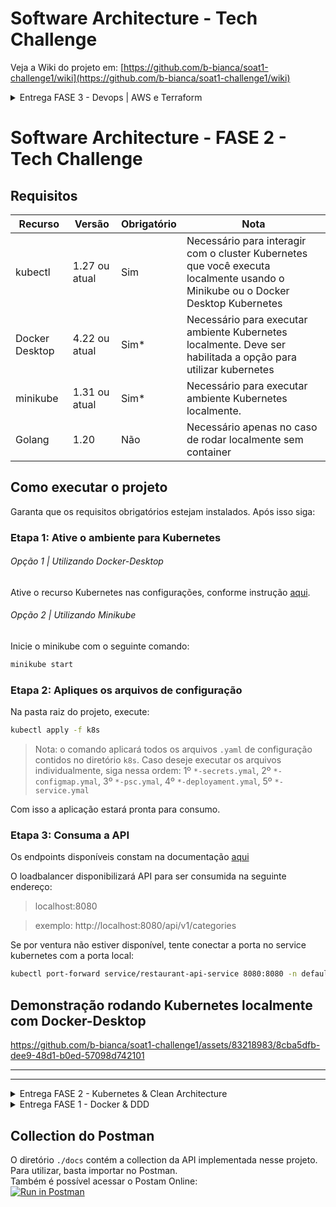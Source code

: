 # Software Architecture - Tech Challenge

Veja a Wiki do projeto em: [https://github.com/b-bianca/soat1-challenge1/wiki](https://github.com/b-bianca/soat1-challenge1/wiki)

<details>

<summary>Entrega FASE 3 - Devops | AWS e Terraform</summary>

## Requisitos

|Recurso|Versão|Obrigatório|Nota|
|-|-|-|-|
|Terraform| 1.6.2|Não|Necessário apenas no caso de rodar localmente|

## Como executar o projeto localmente
Garanta que os requisitos obrigatórios estejam instalados. Após isso siga:

### Etapa 1: Inicialize o Terraform
Inicie o terraform com o seguinte comando:
~~~bash
terraform init
~~~

### Etapa 2: Executar as ações no manifesto do Terraform
Na pasta onde se encontra o arquivo iniciador, execute:
~~~bash
terraform apply
~~~

>Nota: caso já exista uma infraestrutura montada, é possível rodar o comando `terraform plan` para verificar a infra remota já existente e o que as mudanças propostas irá alterar

---
---
</details>

# Software Architecture - FASE 2 - Tech Challenge

## Requisitos

|Recurso|Versão|Obrigatório|Nota|
|-|-|-|-|
|kubectl|1.27 ou atual|Sim|Necessário para interagir com o cluster Kubernetes que você executa localmente usando o Minikube ou o Docker Desktop Kubernetes|
|Docker Desktop| 4.22 ou atual|Sim*|Necessário para executar ambiente Kubernetes localmente. Deve ser habilitada a opção para utilizar kubernetes|
|minikube|1.31 ou atual|Sim*| Necessário para executar ambiente Kubernetes localmente.|
|Golang| 1.20|Não|Necessário apenas no caso de rodar localmente sem container|

## Como executar o projeto
Garanta que os requisitos obrigatórios estejam instalados. Após isso siga:

### Etapa 1: Ative o ambiente para Kubernetes
###### Opção 1 | Utilizando Docker-Desktop
Ative o recurso Kubernetes nas configurações, conforme instrução [aqui](https://docs.docker.com/desktop/kubernetes/).

###### Opção 2 | Utilizando Minikube
Inicie o minikube com o seguinte comando:
~~~bash
minikube start
~~~


### Etapa 2: Apliques os arquivos de configuração
Na pasta raiz do projeto, execute:
~~~bash
kubectl apply -f k8s
~~~

>Nota: o comando aplicará todos os arquivos `.yaml` de configuração contidos no diretório `k8s`. Caso deseje executar os arquivos individualmente, siga nessa ordem: 1º `*-secrets.ymal`, 2º `*-configmap.ymal`, 3º `*-psc.ymal`, 4º `*-deployament.ymal`, 5º `*-service.ymal`


Com isso a aplicação estará pronta para consumo.

### Etapa 3: Consuma a API
Os endpoints disponíveis constam na documentação [aqui](#collection-do-postman)

O loadbalancer disponibilizará API para ser consumida na seguinte endereço:
>localhost:8080

>exemplo:
http://localhost:8080/api/v1/categories

Se por ventura não estiver disponível, tente conectar a porta no service kubernetes com a porta local:
~~~bash
kubectl port-forward service/restaurant-api-service 8080:8080 -n default
~~~


## Demonstração rodando Kubernetes localmente com Docker-Desktop
https://github.com/b-bianca/soat1-challenge1/assets/83218983/8cba5dfb-dee9-48d1-b0ed-57098d742101


---
---
</details>

<details>

<summary>Entrega FASE 2 - Kubernetes & Clean Architecture</summary>

# Software Architecture - FASE 2 - Tech Challenge

## Requisitos

|Recurso|Versão|Obrigatório|Nota|
|-|-|-|-|
|kubectl|1.27 ou atual|Sim|Necessário para interagir com o cluster Kubernetes que você executa localmente usando o Minikube ou o Docker Desktop Kubernetes|
|Docker Desktop| 4.22 ou atual|Sim*|Necessário para executar ambiente Kubernetes localmente. Deve ser habilitada a opção para utilizar kubernetes|
|minikube|1.31 ou atual|Sim*| Necessário para executar ambiente Kubernetes localmente.|
|Golang| 1.20|Não|Necessário apenas no caso de rodar localmente sem container|
|Kubernetes (extensão VSCode)|atual|Não|Ajuda visualizar em árvore os recursos e objetos kubernetes, possibilitando inspecionar e comandos com menu por mouse|

(*) Ao menos uma das duas ferramentas (minikube ou Docker Desktop) para executar localmente ambiente Kubernetes.

## Como executar o projeto
Garanta que os requisitos obrigatórios estejam instalados. Após isso siga:

### Etapa 1: Ative o ambiente para Kubernetes
###### Opção 1 | Utilizando Docker-Desktop
Ative o recurso Kubernetes nas configurações, conforme instrução [aqui](https://docs.docker.com/desktop/kubernetes/).

###### Opção 2 | Utilizando Minikube
Inicie o minikube com o seguinte comando:
~~~bash
minikube start
~~~


### Etapa 2: Apliques os arquivos de configuração
Na pasta raiz do projeto, execute:
~~~bash
kubectl apply -f k8s
~~~

>Nota: o comando aplicará todos os arquivos `.yaml` de configuração contidos no diretório `k8s`. Caso deseje executar os arquivos individualmente, siga nessa ordem: 1º `*-secrets.ymal`, 2º `*-configmap.ymal`, 3º `*-psc.ymal`, 4º `*-deployament.ymal`, 5º `*-service.ymal`


Com isso a aplicação estará pronta para consumo.

### Etapa 3: Consuma a API
Os endpoints disponíveis constam na documentação [aqui](#collection-do-postman)

O loadbalancer disponibilizará API para ser consumida na seguinte endereço:
>localhost:8080

>exemplo:
http://localhost:8080/api/v1/categories

Se por ventura não estiver disponível, tente conectar a porta no service kubernetes com a porta local:
~~~bash
kubectl port-forward service/restaurant-api-service 8080:8080 -n default
~~~


## Demonstração rodando Kubernetes localmente com Docker-Desktop
https://github.com/b-bianca/soat1-challenge1/assets/83218983/8cba5dfb-dee9-48d1-b0ed-57098d742101


---
---
</details>

<details>
<summary>Entrega FASE 1 - Docker & DDD</summary>

# Software Architecture - FASE 1 - Tech Challenge

## Requisitos Mínimos
* Docker Desktop | última versão
   

## Como executar o projeto

### Arquivo de Variáveis de Ambiente
Para executar o projeto, crie um arquivo '.env' no diretório raiz do projeto adicionando os valores conforme desejado. Abaixo um exemplo de um arquivo .env com dados de acesso localmente
~~~
API_CONTAINER_PORT='8080'
API_HOST_PORT='8080'

MYSQL_ROOT_PASSWORD='root'
MYSQL_USR='user'
MYSQL_PASS='user'
MYSQL_HOST='database-mysql'
MYSQL_DBNAME='restaurant'
MYSQL_CONTAINER_PORT='3306'
MYSQL_HOST_PORT='3306'
~~~


Para executar o projeto, é necessário ter o `Docker Desktop` instalado e subir as instancias usando o docker compose via IDE ou linha de comando conforme a seguir:
~~~bash
docker compose -f "docker-compose.yml" up -d --build
~~~

## Demonstração Rodando Docker Compose e Consumindo API
https://github.com/b-bianca/soat1-challenge1/assets/83218983/865c92df-56b0-4cc7-b328-3921039d1f9c

</details>

## Collection do Postman

O diretório `./docs` contém a collection da API implementada nesse projeto. Para utilizar, basta importar no Postman.<br>
Também é possível acessar o Postam Online:<br>
[![Run in Postman](https://run.pstmn.io/button.svg)](https://app.getpostman.com/run-collection/16227218-ad366006-d6e5-41a8-8b14-0e5b79002ac0?action=collection%2Ffork&collection-url=entityId%3D16227218-ad366006-d6e5-41a8-8b14-0e5b79002ac0%26entityType%3Dcollection%26workspaceId%3De76668fb-982b-4d15-ab75-26131dab7174#?env%5BDEV%5D=W3sia2V5IjoiYmFzZV91cmwucmVzdGF1cmFudCIsInZhbHVlIjoibG9jYWxob3N0OjgwODAvYXBpL3YxIiwiZW5hYmxlZCI6dHJ1ZSwidHlwZSI6ImRlZmF1bHQifV0=)
